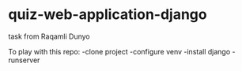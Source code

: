 # quiz-web-application-django
task from Raqamli Dunyo

To play with this repo:
 -clone project
 -configure venv
 -install django
 -runserver
